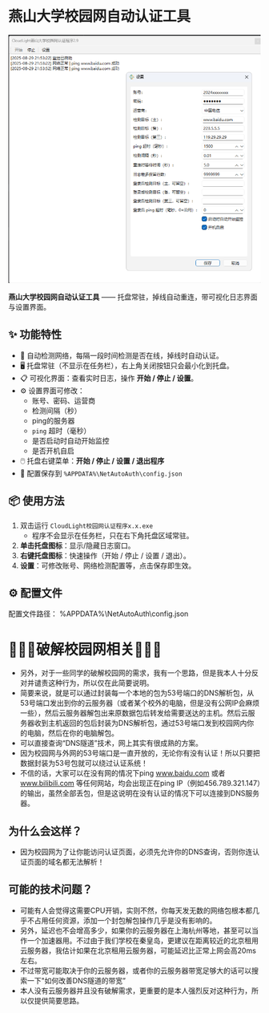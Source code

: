 # 燕山大学校园网自动认证工具


![image](readme.png)


**燕山大学校园网自动认证工具** —— 托盘常驻，掉线自动重连，带可视化日志界面与设置界面。

## ✨ 功能特性
- 🔌 自动检测网络，每隔一段时间检测是否在线，掉线时自动认证。
- 🖥️ 托盘常驻（不显示在任务栏），右上角关闭按钮只会最小化到托盘。
- 📋 可视化界面：查看实时日志，操作 **开始 / 停止 / 设置**。
- ⚙️ 设置界面可修改：
  - 账号、密码、运营商
  - 检测间隔（秒）
  - ping的服务器
  - `ping` 超时（毫秒）
  - 是否启动时自动开始监控
  - 是否开机自启
- 🖱️ 托盘右键菜单：**开始 / 停止 / 设置 / 退出程序**
- 💾 配置保存到 `%APPDATA%\NetAutoAuth\config.json`

## 📦 使用方法
1. 双击运行 `CloudLight校园网认证程序x.x.exe`  
   - 程序不会显示在任务栏，只在右下角托盘区域常驻。
2. **单击托盘图标**：显示/隐藏日志窗口。
3. **右键托盘图标**：快速操作（开始 / 停止 / 设置 / 退出）。
4. **设置**：可修改账号、网络检测配置等，点击保存即生效。

## ⚙️ 配置文件
配置文件路径：
%APPDATA%\NetAutoAuth\config.json






# 🚫🚫🚫破解校园网相关🚫🚫🚫
- 另外，对于一些同学的破解校园网的需求，我有一个思路，但是我本人十分反对并谴责这种行为，所以仅在此简要说明。
- 简要来说，就是可以通过封装每一个本地的包为53号端口的DNS解析包，从53号端口发出到你的云服务器（或者某个校外的电脑，但是没有公网IP会麻烦一些），然后云服务器解包出来原数据包后转发给需要送达的主机。然后云服务器收到主机返回的包后封装为DNS解析包，通过53号端口发到校园网内你的电脑，然后在你的电脑解包。
- 可以直接查询“DNS隧道”技术，网上其实有很成熟的方案。
- 因为校园网与外网的53号端口是一直开放的，无论你有没有认证！所以只要把数据封装为53号包就可以绕过认证系统！
- 不信的话，大家可以在没有网的情况下ping www.baidu.com 或者 www.bilibili.com 等任何网站，均会出现正在ping IP（例如456.789.321.147）的输出，虽然全部丢包，但是这说明在没有认证的情况下可以连接到DNS服务器。
## 为什么会这样？
- 因为校园网为了让你能访问认证页面，必须先允许你的DNS查询，否则你连认证页面的域名都无法解析！
## 可能的技术问题？
- 可能有人会觉得这需要CPU开销，实则不然，你每天发无数的网络包根本都几乎不占用任何资源，添加一个封包解包操作几乎是没有影响的。
- 另外，延迟也不会增高多少，如果你的云服务器在上海杭州等地，甚至可以当作一个加速器用。不过由于我们学校在秦皇岛，更建议在距离较近的北京租用云服务器，我估计如果在北京租用云服务器，可能延迟比正常上网会高20ms左右。
- 不过带宽可能取决于你的云服务器，或者你的云服务器带宽足够大的话可以搜索一下"如何改善DNS隧道的带宽”
- 本人没有云服务器并且没有破解需求，更重要的是本人强烈反对这种行为，所以仅提供简要思路。
